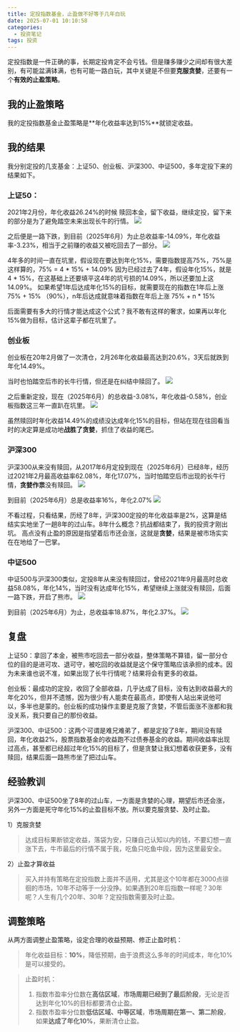 ```yaml
---
title: 定投指数基金，止盈做不好等于几年白玩
date: 2025-07-01 10:10:58
categories:
  - 投资笔记
tags: 投资
---
```


定投指数是一件正确的事，长期定投肯定不会亏钱。但是赚多赚少之间却有很大差别，有可能盆满钵满，也有可能一路白玩，其中关键是不但要**克服贪婪**，还要有一个**有效的止盈策略**。

## 我的止盈策略

我的定投指数基金止盈策略是**年化收益率达到15\%**就锁定收益。

## 我的结果

我分别定投的几支基金：上证50、创业板、沪深300、中证500，多年定投下来的结果如下。

### 上证50：

2021年2月份，年化收益26.24%的时候
赎回本金，留下收益，继续定投，留下来的部分是为了避免踏空未来出现长牛的行情。
![](50_1.png)

之后便是一路下跌，到目前（2025年6月）为止总收益率-14.09%，年化收益率-3.23%，相当于之前赚的收益又被吃回去了一部分。
![](50_2.png)

4年多的时间一直在坑里，假设现在要达到年化15%，需要指数提高75%，75%是这样算的，75% = 4 * 15% + 14.09%
因为已经过去了4年，假设年化15%，就是4 * 15%，在这基础上还要填平这4年的坑亏损的14.09%，所以还要加上这14.09%。
如果希望1年后达成年化15%的目标，就需要现在的指数在1年后上涨 75% + 15% （90%），n年后达成就意味着指数在年后上涨 75% + n * 15%

后面需要有多大的行情才能达成这个公式？我不敢有这样的奢求，如果再以年化15%做为目标，估计这辈子都在坑里了。

### 创业板
创业板在20年2月做了一次清仓，2月26年化收益最高达到20.6%，3天后就跌到年化14.49%。

当时也怕踏空后市的长牛行情，但还是在纠结中赎回了。
![](cyb_1.png)

之后重新定投，现在（2025年6月）的总收益-3.08%，年化收益-0.58%，创业板指数这三年一直趴在坑里。
![](cyb_2.png)

虽然赎回时年化收益14.49%的成绩没达成年化15%的目标，但站在现在往回看当时的决定算是成功地**战胜了贪婪**，抓住了收益的尾巴。

### 沪深300
沪深300从来没有赎回，从2017年6月定投到现在（2025年6月）已经8年，经历过2021年2月最高收益率62.08%，年化17.07%，当时怕踏空后市出现的长牛行情，**贪婪作祟**没有赎回。
![](300_1.png)

到目前（2025年6月）总是收益率16%，年化2.07%
![](300_2.png)

不看过程，只看结果，历经了8年，沪深300定投的年化收益率是2%，这算是结结实实地坐了一趟8年的过山车。8年什么概念？抗战都结束了，我的投资才刚出坑。
高点没有止盈的原因是指望着后市还会涨，这就是**贪婪**，结果是被市场实实在在地给了一巴掌。

### 中证500
中证500与沪深300类似，定投8年从来没有赎回过，曾经2021年9月最高时总收益58.08%，年化14%，当时没有达成年化15%，希望继续上涨就没有赎回，后面一路下跌，开启了熊市。
![](500_1.png)

到目前（2025年6月）为止，总收益率18.87%，年化2.37%。
![](500_2.png)

## 复盘

上证50：拿回了本金，被熊市吃回去一部分收益，整体策略不算错，留一部分仓位的目的是进可攻、退可守，被吃回的收益就是这个保守策略应该承担的成本。因为未来谁也说不准，如果出现了长牛行情呢？结果将会有更多的收益。

创业板：最成功的定投，收回了全部收益，几乎达成了目标，没有达到收益最大的年化20%，但并不遗憾，因为很少有人能卖在最高点，即使有人站出来说他可以，多半也是蒙的。创业板的成功操作主要是克服了贪婪，不管后面涨不涨都和我没关系，我只要自己的那份收益。

沪深300、中证500：这两个可谓是难兄难弟了，都是定投了8年，期间没有赎回，年化收益2%，股票指数基金的收益跑不过债券基金的收益。期间收益率出现过高点，甚至都已经超过年化15%的目标了，但是贪婪让我幻想着收获更多，没有赎回，结果后面一路熊市坐了把过山车。

## 经验教训

沪深300、中证500坐了8年的过山车，一方面是贪婪的心理，期望后市还会涨，另外一方面是死守年化15%的止盈目标不放。所以要克服贪婪、及时止盈。

1）克服贪婪
> 达成目标果断锁定收益，落袋为安，只赚自己认知以内的钱，不要幻想一直涨下去，牛市最后的行情不属于我，吃鱼只吃鱼中段，因为这里最安全。

2）止盈才算收益
> 买入并持有策略在定投指数上面并不适用，尤其是这个10年都在3000点徘徊的市场，10年不动等于一分没挣。如果遇到20年后指数一样呢？30年呢？人生有几个20年、30年？定投指数需要及时止盈。

## 调整策略

从两方面调整止盈策略，设定合理的收益预期、修正止盈时机：

> 年化收益目标：**10%**，降低预期，由于浪费这么多年的时间成本，年化10%是可以接受的。

> 止盈时机：
> 1. 指数市盈率分位数在**高估区域**，**市场周期已经到了最后阶段**，无论是否达到年化10%的目标都要清仓止盈。 
> 2. 指数市盈率分位数**低估区域、中等区域**，**市场周期在第一、第二阶段**，如果**达成了年化10%**，果断清仓止盈。